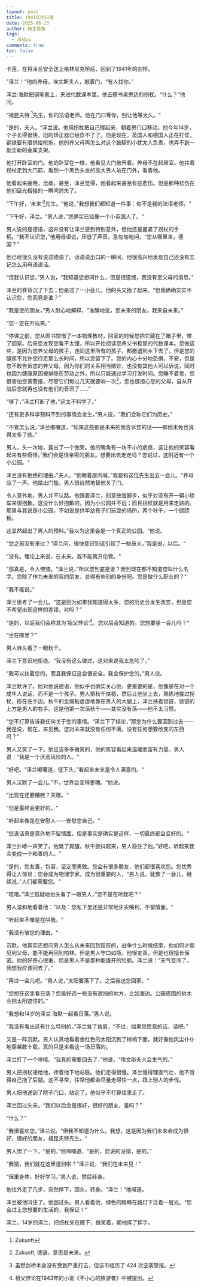 ```yaml
---
layout: post
title: 1941年的日落
date: 2025-06-13
author: 陆生章鱼
tags:
  - 冷战au
comments: true
toc: false
---
```

卡莲，在将泽兰安全送上格林尼克桥后，回到了1941年的剑桥。
<!-- more -->

"泽兰！"他的养母，埃文斯夫人，敲着门，“有人找你。”

泽兰·海默把钢笔套上，夹进代数课本里。他去摸书桌旁边的拐杖。“什么？”他问。

“祖昆夫特 [^1]先生，你的法语老师。他在门口等你，别让他等太久。“

”是的，夫人。“泽兰说。他用拐杖把自己撑起来，朝着房门口移动。他今年14岁，个子长得很快，旧的矫正器已经穿不了了。但是现在，英国人和德国人正在打仗，钢铁要有限供给枪炮，他的养父母再怎么对这个跛脚的小犹太人负责，也弄不到一副全新的金属支架。

他打开卧室的门。他的卧室在一楼，他看见大门敞开着。养母不在起居室。他拄着拐杖走到大门前，看到一个黑色头发的高大男人站在门外，看着他。

他看起来疲倦，沧桑，甚至，泽兰觉得，他看起来甚至有些悲伤。但是那种悲伤在他们目光相接的一瞬间消失了。

”下午好，‘未来’[^2]先生。“他说，”我想我们都知道一件事：你不是我的法语老师。“

”下午好，泽兰。“男人说，”您确实已经像一个小英国人了。“

男人说的是德语，这并没有让泽兰感到特别意外，但他还是握紧了拐杖的手柄。“我不认识您，”他用母语说，压低了声音，急匆匆地问，“您从哪里来，德国？”

他已经很久没有说过德语了。话语说出口的一瞬间，他很高兴地发现自己还没有忘记怎么用母语说话。

“但我认识您，”男人说，“我知道您想问什么，但是很遗憾，我没有您父母的消息。”

泽兰的脊背沉了下去；但是过了一小会儿，他的头又抬了起来。“但我确确实实不认识您，您究竟是谁？”

“我是您的朋友，”男人耐心地解释，“准确地说，您未来的朋友。我来自未来。”

“您一定在开玩笑。”

“停课之前，您从图书馆借了一本物理教材，回家的时候您把它藏在了箱子里，带了回家。后来您发现您看不太懂，所以开始阅读您养父书柜里的代数课本。您做这些，是因为您养父母的孩子，连同这里所有的孩子，都撤退到乡下去了，但是您的腿疾不允许您行走那么长时间，所以您留下了。您的内心十分地恐惧，不安，但是您不敢告诉您的养父母，因为你们的关系相当微妙，也没有其他人可以诉说，同时也因为健康原因被排除在劳动之外，所以只能通过学习打发时间。您睡不着觉，您很害怕空袭警报，尽管它们每过几天就要响一次[^3]，您也很担心您的父母，自从开战后您就再也没有他们的音讯了......”

“够了，”泽兰打断了他，”这太不科学了。”

“还有更多科学预料不到的事情会发生，”男人说，“我们会称它们为历史。”

“不管怎么说，”泽兰嘟囔道，“如果这些都是未来的我告诉您的话——那他未免也说得太多了些。”

男人，头一次地，露出了一个微笑。他的嘴角有一块不小的疤痕，这让他的笑容看起来有些奇怪。”我们会是很亲密的朋友。想要出去走走吗？您说过，这附近有一个小公园。“

泽兰没有拒绝的理由。”夫人，“他朝着屋内喊，”我要和这位先生出去一会儿。“养母应了一声。他踏出门槛。男人很自然地替他关了门。

令人意外地，男人并不认路。他跟着泽兰，刻意放缓脚步，似乎对没有开一辆小轿车来很抱歉。这没什么好抱歉的，因为小公园并不远；而且拐杖就是用来走路的。那里与其说是小公园，不如说是供年幼孩子们玩耍的场所，两个秋千，一个跷跷板。

这显然超出了男人的预料。”我以为这里会是一个真正的公园。“他说。

”您之前没有来过？“泽兰问，很快意识到这引起了一些歧义，”我是说，以后。“

”没有。理论上来说，在未来，我不能离开伦敦。“

”那真是，令人惋惜。“泽兰说，”所以您到底是谁？我到现在都不知道您叫什么名字。您除了作为未来的我的朋友，总得有些别的身份吧。您是做什么职业的？“

”我不能说。”

泽兰思考了一会儿。"这是因为如果我知道得太多，您的历史会发生改变，但是您不希望出现这样的差错，对吗？”

”是的，以后我们会称其为’祖父悖论‘[^4]。您以后会知道的。您想要坐一会儿吗？“

“坐在哪里？”

男人转头看了一眼秋千。

泽兰下意识地拒绝。“我没有这么做过，这对来说我太危险了。”

“我可以扶着您的，而且我保证这会很安全。我会保护您的。”男人说。

泽兰默许了。他对他说德语，他似乎也确实关心他，更重要的是，他像是在对一个成年人说话，而不是一个孩子。男人把秋千扶稳，然后让他坐上去，熟练地接过拐杖，揽在左手边。秋千的金属板虚虚地靠在男人的大腿上，泽兰扶着锁链，锁链的上方是男人的右手。这是他第一次荡秋千——其实没有荡——他不太习惯。

”您不打算告诉我任何关于您的事情。“泽兰下了结论，”那您为什么要回到过去——我是说，现在，来见我。您对未来就没有任何不满，没有任何想要改变的东西吗？“

男人又笑了一下。他应该多多微笑的，他的笑容看起来温暖而富有力量。男人说：”我是一个厌恶风险的人。“

”好吧。“泽兰嘟囔道，低下头，”看起来未来是令人满意的。“

男人沉默了一会儿。”不，世界会变得更糟。“他说。

”比现在还要糟糕？天哪。“

”但是最终会更好的。“

”听起来像是在安慰人——安慰您自己。“

”您说话真是意外地不留情面。但是事实是确实是这样，一切最终都会变好的。“

泽兰扑哧一声笑了。他晃了晃腿，秋千颤抖起来，男人稳住了他。”好吧，听起来我会变成一个和善的人。“

”是的，您友善，包容，坚定而勇敢。您会有很多朋友，他们都很喜欢您。您优秀得让人惊讶；您会成为物理学家，成为很重要的人，“男人说，犹豫了一会儿，继续说，”人们都需要您。“

”哇哦。”泽兰狐疑地抬头看了一眼男人，”您不是在哄我吧？“

男人温和地看着他：”以及：您私下里还是非常地牙尖嘴利，不留情面。“

”听起来不像是在哄我。“

”我没有骗您的理由。“

沉默。他其实还想问男人怎么从未来回到现在的，战争什么时候结束，他如何才能见到父母，能不能再回到柏林。但是男人守口如瓶，他很友善，但是也很擅长保密。他的好奇心很重，但是男人不是那种能撬开的牡蛎。泽兰说：“天气变冷了。我想我应该回去了。”

”再过一会儿吧。“男人说，”太阳要落下了。之后我送您回家。“

”您想在这里看日落？您最好选一些没有遮挡的地方，比如海边。公园周围的树木会把太阳遮住的。”

“我想和14岁的泽兰·海默一起看日落。”男人说。

“我没有看出这有什么特别的。”泽兰耸了耸肩，“不过，如果您愿意的话，请吧。”

又是一阵沉默。男人认真地看着金红色的太阳沉到了树梢下面，就好像他风尘仆仆地穿越数十载，真的只是来看这一场日落的。

泽兰打了一个哆嗦。“我真的需要回去了，”他说，“埃文斯夫人会生气的。”

男人把拐杖递给他，搀着他下地站稳。他们走得很慢。泽兰慢得理直气壮，他不觉得自己拖了后腿。这不寻常，往常他都会尽量走得快一点，跟上别人的步伐。

男人把他送到了院子门口，站定了。他似乎不打算往里走了。

泽兰回过头来。“我们以后会是很好，很好的朋友，是吗？”

“什么？”

“我很喜欢您。”泽兰说。“但我不知道为什么。我想，这是因为我们未来会成为很好，很好的朋友，祖昆夫特先生。“

男人愣了一下。“是的，”他喃喃道，“是的，您说的没错，是的。”

“我猜，我们就在这里道别啦？”泽兰说，“我们在未来见！”

“保重身体，好好学习。”男人说，然后转身。

他往外走了几步，突然停下，回头，转身。“泽兰！”他喊道。

泽兰被他叫住了。他回过头。男人看着他，绿色的眼睛在路灯下泛着一层光。“您会过上您想要的生活的，我保证！”

泽兰，14岁的泽兰，把拐杖夹在腋下，微笑着，朝他挥了挥手。




[^1]: Zukunft
[^2]: Zukunft, 德语，意思是未来。
[^3]: 虽然剑桥本身没有受到严重打击，但该市经历了 424 次空袭警报。
[^4]: 祖父悖论在1943年的小说《不小心的旅游者》中被提出。